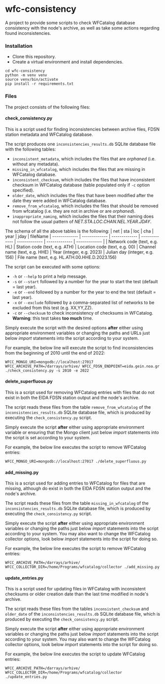 # wfc-consistency
A project to provide some scripts to check WFCatalog database consistency with the node's archive, as well as take some actions regarding found inconsistencies.

### Installation
 - Clone this repository.
 - Create a virtual environment and install dependencies.

```
cd wfc-consistency
python -m venv venv
source venv/bin/activate
pip install -r requirements.txt
```

### Files

The project consists of the following files:

#### check_consistency.py
This is a script used for finding inconsistencies between archive files, FDSN station metadata and WFCatalog database.

The script produces one `inconsistencies_results.db` SQLite database file with the following tables:
 - `inconsistent_metadata`, which includes the files that are *orphaned* (i.e. without any metadata).
 - `missing_in_wfcatalog`, which includes the files that are missing in WFCatalog database.
 - `inconsistent_checksum`, which includes the files that have inconsistent checksum in WFCatalog database (table populated only if `-c` option specified).
 - `older_date`, which includes the files that have been modified after the date they were added in WFCatalog database.
 - `remove_from_wfcatalog`, which includes the files that should be removed from wfcatalog (i.e. they are not in archive or are *orphaned*).
 - `inappropriate_naming`, which includes the files that their naming does not follow the usual pattern of *NET.STA.LOC.CHAN.NEL.YEAR.JDAY*.

The schema of all the above tables is the following:
| net | sta | loc | cha | year | jday | fileName
| ------------- | ------------- | ------------- | ------------- | ------------- | ------------- | ------------- |
| Network code (text, e.g. HL) | Station code (text, e.g. ATH) | Location code (text, e.g. 00) | Channel name (text, e.g. HHE) | Year (integer, e.g. 2023) | Julian day (integer, e.g. 156) | File name (text, e.g. HL.ATH.00.HHE.D.2023.156)

The script can be executed with some options:
 - `-h` or `--help` to print a help message.
 - `-s` or `--start` followed by a number for the year to start the test (default = last year).
 - `-e` or `--end` followed by a number for the year to end the test (default = last year).
 - `-x` or `--exclude` followed by a comma-separated list of networks to be excluded from this test (e.g. XX,YY,ZZ).
 - `-c` or `--checksum` to check inconsistency of checksums in WFCatalog. **Warning**: this test takes **too much** time.

Simply execute the script with the desired options **after** either using appropriate environment variables or changing the paths and URLs just below *import* statements into the script according to your system.

For example, the below line will execute the script to find inconsistencies from the beginning of 2010 until the end of 2022:

```
WFCC_MONGO_URI=mongodb://localhost:27017 WFCC_ARCHIVE_PATH=/darrays/arhive/ WFCC_FDSN_ENDPOINT=eida.gein.noa.gr ./check_consistency.py -s 2010 -e 2022
```

#### delete_superfluous.py
This is a script used for removing WFCatalog entries with files that do not exist in both the EIDA FDSN station output and the node's archive.

The script reads these files from the table `remove_from_wfcatalog` of the `inconsistencies_results.db` SQLite database file, which is produced by executing the `check_consistency.py` script.

Simply execute the script **after** either using appropriate environment variable or ensuring that the Mongo client just below *import* statements into the script is set according to your system.

For example, the below line executes the script to remove WFCatalog entries:

```
WFCC_MONGO_URI=mongodb://localhost:27017 ./delete_superfluous.py
```

#### add_missing.py
This is a script used for adding entries to WFCatalog for files that are missing, although do exist in both the EIDA FDSN station output and the node's archive.

The script reads these files from the table `missing_in_wfcatalog` of the `inconsistencies_results.db` SQLite database file, which is produced by executing the `check_consistency.py` script.

Simply execute the script **after** either using appropriate environment variables or changing the paths just below *import* statements into the script according to your system. You may also want to change the WFCatalog collector options, look below *import* statements into the script for doing so.

For example, the below line executes the script to remove WFCatalog entries:

```
WFCC_ARCHIVE_PATH=/darrays/arhive/ WFCC_COLLECTOR_DIR=/home/Programs/wfcatalog/collector ./add_missing.py
```

#### update_entries.py
This is a script used for updating files in WFCatalog with inconsistent checksums or older creation date than the last time modified in node's archive.

The script reads these files from the tables `inconsistent_checksum` and `older_date` of the `inconsistencies_results.db` SQLite database file, which is produced by executing the `check_consistency.py` script.

Simply execute the script **after** either using appropriate environment variables or changing the paths just below *import* statements into the script according to your system. You may also want to change the WFCatalog collector options, look below *import* statements into the script for doing so.

For example, the below line executes the script to update WFCatalog entries:

```
WFCC_ARCHIVE_PATH=/darrays/arhive/ WFCC_COLLECTOR_DIR=/home/Programs/wfcatalog/collector ./update_entries.py
```
